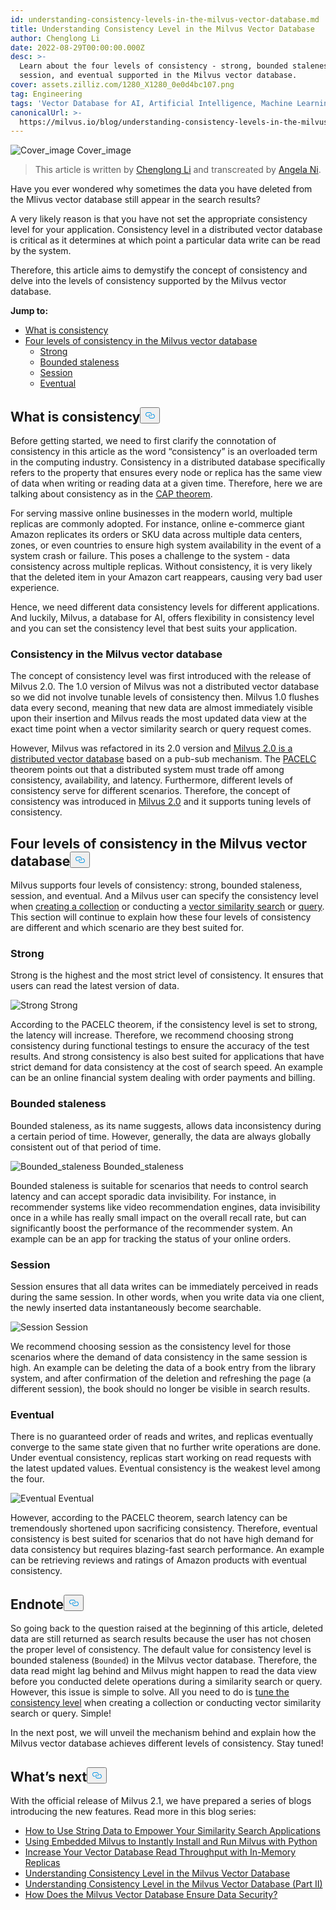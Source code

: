 ```yaml
---
id: understanding-consistency-levels-in-the-milvus-vector-database.md
title: Understanding Consistency Level in the Milvus Vector Database
author: Chenglong Li
date: 2022-08-29T00:00:00.000Z
desc: >-
  Learn about the four levels of consistency - strong, bounded staleness,
  session, and eventual supported in the Milvus vector database.
cover: assets.zilliz.com/1280_X1280_0e0d4bc107.png
tag: Engineering
tags: 'Vector Database for AI, Artificial Intelligence, Machine Learning'
canonicalUrl: >-
  https://milvus.io/blog/understanding-consistency-levels-in-the-milvus-vector-database.md
---
```

<p>
  <span class="img-wrapper">
    <img translate="no" src="https://assets.zilliz.com/1280_X1280_0e0d4bc107.png" alt="Cover_image" class="doc-image" id="cover_image" />
    <span>Cover_image</span>
  </span>
</p>
<blockquote>
<p>This article is written by <a href="https://github.com/JackLCL">Chenglong Li</a> and transcreated by <a href="https://www.linkedin.com/in/yiyun-n-2aa713163/">Angela Ni</a>.</p>
</blockquote>
<p>Have you ever wondered why sometimes the data you have deleted from the Mlivus vector database still appear in the search results?</p>
<p>A very likely reason is that you have not set the appropriate consistency level for your application. Consistency level in a distributed vector database is critical as it determines at which point a particular data write can be read by the system.</p>
<p>Therefore, this article aims to demystify the concept of consistency and delve into the levels of consistency supported by the Milvus vector database.</p>
<p><strong>Jump to:</strong></p>
<ul>
<li><a href="#What-is-consistency">What is consistency</a></li>
<li><a href="#Four-levels-of-consistency-in-the-Milvus-vector-database">Four levels of consistency in the Milvus vector database</a>
<ul>
<li><a href="#Strong">Strong</a></li>
<li><a href="#Bounded-staleness">Bounded staleness</a></li>
<li><a href="#Session">Session</a></li>
<li><a href="#Eventual">Eventual</a></li>
</ul></li>
</ul>
<h2 id="What-is-consistency" class="common-anchor-header">What is consistency<button data-href="#What-is-consistency" class="anchor-icon" translate="no">
      <svg translate="no"
        aria-hidden="true"
        focusable="false"
        height="20"
        version="1.1"
        viewBox="0 0 16 16"
        width="16"
      >
        <path
          fill="#0092E4"
          fill-rule="evenodd"
          d="M4 9h1v1H4c-1.5 0-3-1.69-3-3.5S2.55 3 4 3h4c1.45 0 3 1.69 3 3.5 0 1.41-.91 2.72-2 3.25V8.59c.58-.45 1-1.27 1-2.09C10 5.22 8.98 4 8 4H4c-.98 0-2 1.22-2 2.5S3 9 4 9zm9-3h-1v1h1c1 0 2 1.22 2 2.5S13.98 12 13 12H9c-.98 0-2-1.22-2-2.5 0-.83.42-1.64 1-2.09V6.25c-1.09.53-2 1.84-2 3.25C6 11.31 7.55 13 9 13h4c1.45 0 3-1.69 3-3.5S14.5 6 13 6z"
        ></path>
      </svg>
    </button></h2><p>Before getting started, we need to first clarify the connotation of consistency in this article as the word “consistency” is an overloaded term in the computing industry. Consistency in a distributed database specifically refers to the property that ensures every node or replica has the same view of data when writing or reading data at a given time. Therefore, here we are talking about consistency as in the <a href="https://en.wikipedia.org/wiki/CAP_theorem">CAP theorem</a>.</p>
<p>For serving massive online businesses in the modern world, multiple replicas are commonly adopted. For instance, online e-commerce giant Amazon replicates its orders or SKU data across multiple data centers, zones, or even countries to ensure high system availability in the event of a system crash or failure. This poses a challenge to the system - data consistency across multiple replicas. Without consistency, it is very likely that the deleted item in your Amazon cart reappears, causing very bad user experience.</p>
<p>Hence, we need different data consistency levels for different applications. And luckily, Milvus, a database for AI, offers flexibility in consistency level and you can set the consistency level that best suits your application.</p>
<h3 id="Consistency-in-the-Milvus-vector-database" class="common-anchor-header">Consistency in the Milvus vector database</h3><p>The concept of consistency level was first introduced with the release of Milvus 2.0. The 1.0 version of Milvus was not a distributed vector database so we did not involve tunable levels of consistency then. Milvus 1.0 flushes data every second, meaning that new data are almost immediately visible upon their insertion and Milvus reads the most updated data view at the exact time point when a vector similarity search or query request comes.</p>
<p>However, Milvus was refactored in its 2.0 version and <a href="https://milvus.io/blog/deep-dive-1-milvus-architecture-overview.md">Milvus 2.0 is a distributed vector database</a> based on a pub-sub mechanism. The <a href="https://en.wikipedia.org/wiki/PACELC_theorem">PACELC</a> theorem points out that a distributed system must trade off among consistency, availability, and latency. Furthermore, different levels of consistency serve for different scenarios. Therefore, the concept of consistency was introduced in <a href="https://milvus.io/blog/2022-1-25-annoucing-general-availability-of-milvus-2-0.md">Milvus 2.0</a> and it supports tuning levels of consistency.</p>
<h2 id="Four-levels-of-consistency-in-the-Milvus-vector-database" class="common-anchor-header">Four levels of consistency in the Milvus vector database<button data-href="#Four-levels-of-consistency-in-the-Milvus-vector-database" class="anchor-icon" translate="no">
      <svg translate="no"
        aria-hidden="true"
        focusable="false"
        height="20"
        version="1.1"
        viewBox="0 0 16 16"
        width="16"
      >
        <path
          fill="#0092E4"
          fill-rule="evenodd"
          d="M4 9h1v1H4c-1.5 0-3-1.69-3-3.5S2.55 3 4 3h4c1.45 0 3 1.69 3 3.5 0 1.41-.91 2.72-2 3.25V8.59c.58-.45 1-1.27 1-2.09C10 5.22 8.98 4 8 4H4c-.98 0-2 1.22-2 2.5S3 9 4 9zm9-3h-1v1h1c1 0 2 1.22 2 2.5S13.98 12 13 12H9c-.98 0-2-1.22-2-2.5 0-.83.42-1.64 1-2.09V6.25c-1.09.53-2 1.84-2 3.25C6 11.31 7.55 13 9 13h4c1.45 0 3-1.69 3-3.5S14.5 6 13 6z"
        ></path>
      </svg>
    </button></h2><p>Milvus supports four levels of consistency:  strong, bounded staleness, session, and eventual. And a Milvus user can specify the consistency level when <a href="https://milvus.io/docs/v2.1.x/create_collection.md">creating a collection</a> or conducting a <a href="https://milvus.io/docs/v2.1.x/search.md">vector similarity search</a> or <a href="https://milvus.io/docs/v2.1.x/query.md">query</a>. This section will continue to explain how these four levels of consistency are different and which scenario are they best suited for.</p>
<h3 id="Strong" class="common-anchor-header">Strong</h3><p>Strong is the highest and the most strict level of consistency. It ensures that users can read the latest version of data.</p>
<p>
  <span class="img-wrapper">
    <img translate="no" src="https://assets.zilliz.com/Consistency_Strong_5d791eb8b2.png" alt="Strong" class="doc-image" id="strong" />
    <span>Strong</span>
  </span>
</p>
<p>According to the PACELC theorem, if the consistency level is set to strong, the latency will increase. Therefore, we recommend choosing strong consistency during functional testings to ensure the accuracy of the test results. And strong consistency is also best suited for applications that have strict demand for data consistency at the cost of search speed. An example can be an online financial system dealing with order payments and billing.</p>
<h3 id="Bounded-staleness" class="common-anchor-header">Bounded staleness</h3><p>Bounded staleness, as its name suggests, allows data inconsistency during a certain period of time. However, generally, the data are always globally consistent out of that period of time.</p>
<p>
  <span class="img-wrapper">
    <img translate="no" src="https://assets.zilliz.com/Consistency_Bounded_c034bc6e51.png" alt="Bounded_staleness" class="doc-image" id="bounded_staleness" />
    <span>Bounded_staleness</span>
  </span>
</p>
<p>Bounded staleness is suitable for scenarios that needs to control search latency and can accept sporadic data invisibility. For instance, in recommender systems like video recommendation engines, data invisibility once in a while has really small impact on the overall recall rate, but can significantly boost the performance of the recommender system. An example can be an app for tracking the status of your online orders.</p>
<h3 id="Session" class="common-anchor-header">Session</h3><p>Session ensures that all data writes can be immediately perceived in reads during the same session. In other words, when you write data via one client, the newly inserted data instantaneously become searchable.</p>
<p>
  <span class="img-wrapper">
    <img translate="no" src="https://assets.zilliz.com/Consistency_Session_6dc4782212.png" alt="Session" class="doc-image" id="session" />
    <span>Session</span>
  </span>
</p>
<p>We recommend choosing session as the consistency level for those scenarios where the demand of data consistency in the same session is high. An example can be deleting the data of a book entry from the library system, and after confirmation of the deletion and refreshing the page (a different session), the book should no longer be visible in search results.</p>
<h3 id="Eventual" class="common-anchor-header">Eventual</h3><p>There is no guaranteed order of reads and writes, and replicas eventually converge to the same state given that no further write operations are done. Under eventual consistency, replicas start working on read requests with the latest updated values. Eventual consistency is the weakest level among the four.</p>
<p>
  <span class="img-wrapper">
    <img translate="no" src="https://assets.zilliz.com/Consistency_Eventual_7c66dd5b6f.png" alt="Eventual" class="doc-image" id="eventual" />
    <span>Eventual</span>
  </span>
</p>
<p>However, according to the PACELC theorem, search latency can be tremendously shortened upon sacrificing consistency. Therefore, eventual consistency is best suited for scenarios that do not have high demand for data consistency but requires blazing-fast search performance. An example can be retrieving reviews and ratings of Amazon products with eventual consistency.</p>
<h2 id="Endnote" class="common-anchor-header">Endnote<button data-href="#Endnote" class="anchor-icon" translate="no">
      <svg translate="no"
        aria-hidden="true"
        focusable="false"
        height="20"
        version="1.1"
        viewBox="0 0 16 16"
        width="16"
      >
        <path
          fill="#0092E4"
          fill-rule="evenodd"
          d="M4 9h1v1H4c-1.5 0-3-1.69-3-3.5S2.55 3 4 3h4c1.45 0 3 1.69 3 3.5 0 1.41-.91 2.72-2 3.25V8.59c.58-.45 1-1.27 1-2.09C10 5.22 8.98 4 8 4H4c-.98 0-2 1.22-2 2.5S3 9 4 9zm9-3h-1v1h1c1 0 2 1.22 2 2.5S13.98 12 13 12H9c-.98 0-2-1.22-2-2.5 0-.83.42-1.64 1-2.09V6.25c-1.09.53-2 1.84-2 3.25C6 11.31 7.55 13 9 13h4c1.45 0 3-1.69 3-3.5S14.5 6 13 6z"
        ></path>
      </svg>
    </button></h2><p>So going back to the question raised at the beginning of this article, deleted data are still returned as search results because the user has not chosen the proper level of consistency. The default value for consistency level is bounded staleness (<code translate="no">Bounded</code>) in the Milvus vector database. Therefore, the data read might lag behind and Milvus might happen to read the data view before you conducted delete operations during a similarity search or query. However, this issue is simple to solve. All you need to do is <a href="https://milvus.io/docs/v2.1.x/tune_consistency.md">tune the consistency level</a> when creating a collection or conducting vector similarity search or query. Simple!</p>
<p>In the next post, we will unveil the mechanism behind and explain how the Milvus vector database achieves different levels of consistency. Stay tuned!</p>
<h2 id="Whats-next" class="common-anchor-header">What’s next<button data-href="#Whats-next" class="anchor-icon" translate="no">
      <svg translate="no"
        aria-hidden="true"
        focusable="false"
        height="20"
        version="1.1"
        viewBox="0 0 16 16"
        width="16"
      >
        <path
          fill="#0092E4"
          fill-rule="evenodd"
          d="M4 9h1v1H4c-1.5 0-3-1.69-3-3.5S2.55 3 4 3h4c1.45 0 3 1.69 3 3.5 0 1.41-.91 2.72-2 3.25V8.59c.58-.45 1-1.27 1-2.09C10 5.22 8.98 4 8 4H4c-.98 0-2 1.22-2 2.5S3 9 4 9zm9-3h-1v1h1c1 0 2 1.22 2 2.5S13.98 12 13 12H9c-.98 0-2-1.22-2-2.5 0-.83.42-1.64 1-2.09V6.25c-1.09.53-2 1.84-2 3.25C6 11.31 7.55 13 9 13h4c1.45 0 3-1.69 3-3.5S14.5 6 13 6z"
        ></path>
      </svg>
    </button></h2><p>With the official release of Milvus 2.1, we have prepared a series of blogs introducing the new features. Read more in this blog series:</p>
<ul>
<li><a href="https://milvus.io/blog/2022-08-08-How-to-use-string-data-to-empower-your-similarity-search-applications.md">How to Use String Data to Empower Your Similarity Search Applications</a></li>
<li><a href="https://milvus.io/blog/embedded-milvus.md">Using Embedded Milvus to Instantly Install and Run Milvus with Python</a></li>
<li><a href="https://milvus.io/blog/in-memory-replicas.md">Increase Your Vector Database Read Throughput with In-Memory Replicas</a></li>
<li><a href="https://milvus.io/blog/understanding-consistency-levels-in-the-milvus-vector-database.md">Understanding Consistency Level in the Milvus Vector Database</a></li>
<li><a href="https://milvus.io/blog/understanding-consistency-levels-in-the-milvus-vector-database-2.md">Understanding Consistency Level in the Milvus Vector Database (Part II)</a></li>
<li><a href="https://milvus.io/blog/data-security.md">How Does the Milvus Vector Database Ensure Data Security?</a></li>
</ul>
